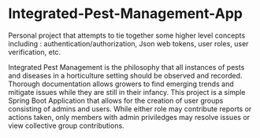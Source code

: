 # Integrated-Pest-Management-App
Personal project that attempts to tie together some higher level concepts including : authentication/authorization, Json web tokens, user roles, user verification, etc. 

Integrated Pest Management is the philosophy that all instances of pests and diseases in a horticulture setting should be observed and recorded. Thorough documentation allows growers to find emerging trends and mitigate issues while they are still in their infancy. This project is a simple Spring Boot Application that allows for the creation of user groups consisting of admins and users. While either role may contribute reports or actions taken, only members with admin priviledges may resolve issues or view collective group contributions. 
